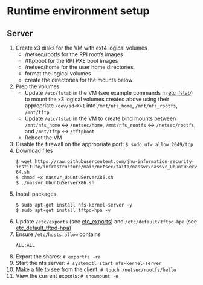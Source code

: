 # Runtime environment setup
## Server
1. Create x3 disks for the VM with ext4 logical volumes
    * /netsec/rootfs for the RPI rootfs images
    * /tftpboot for the RPI PXE boot images
    * /netsec/home for the user home directories
    * format the logical volumes
    * create the directories for the mounts below
1. Prep the volumes
    * Update `/etc/fstab` in the VM (see example commands in [etc_fstab](https://github.com/jhu-information-security-institute/infrastructure/raw/main/netsec/taita/nassvr/UbuntuServerX86-64/etc_fstab)) to mount the x3 logical volumes created above using their appropriate `/dev/sd<X>1` into `/mnt/nfs_home`, `/mnt/nfs_rootfs`, `/mnt/tftp`
    * Update `/etc/fstab` in the VM to create bind mounts between `/mnt/nfs_home` <-> `/netsec/home`, `/mnt/nfs_rootfs` <-> `/netsec/rootfs`, and `/mnt/tftp` <-> `/tftpboot`
    * Reboot the VM
1. Disable the firewall on the appropriate port:
    `$ sudo ufw allow 2049/tcp`
1. Download files
    ```
    $ wget https://raw.githubusercontent.com/jhu-information-security-institute/infrastructure/main/netsec/taita/nassvr/nassvr_UbuntuServerX86-64.sh
    $ chmod +x nassvr_UbuntuServerX86.sh
    $ ./nassvr_UbuntuServerX86.sh
    ```
1. Install packages
   ```
   $ sudo apt-get install nfs-kernel-server -y
   $ sudo apt-get install tftpd-hpa -y
   ```
1. Update `/etc/exports` (see [etc_exports](https://github.com/jhu-information-security-institute/infrastructure/raw/main/netsec/taita/nassvr/UbuntuServerX86-64/etc_exports)) and `/etc/default/tftpd-hpa` (see [etc_default_tftpd-hpa](https://github.com/jhu-information-security-institute/infrastructure/raw/main/netsec/taita/nassvr/UbuntuServerX86-64/etc_default_tftpd-hpa))
1. Ensure `/etc/hosts.allow` contains
    ```
    ALL:ALL
    ```
1. Export the shares: `# exportfs -ra`
1. Start the nfs server: `# systemctl start nfs-kernel-server`
1. Make a file to see from the client: `# touch /netsec/rootfs/hello`
1. View the current exports: `# showmount -e`
